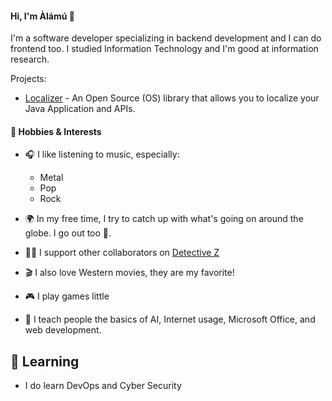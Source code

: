 #### Hi, I'm Àlámú 👋

I'm a software developer specializing in backend development and I can do frontend too.
I studied Information Technology and I'm good at information research.

Projects:

- [Localizer](https://github.com/aalamu/localizer) - An Open Source (OS) library that allows you to localize your Java Application and APIs.

#### 🎵 Hobbies & Interests

- 🎧 I like listening to music, especially:
  - Metal
  - Pop
  - Rock

- 🌍 In my free time, I try to catch up with what's going on around the globe. I go out too 🙂.
- 🕵️‍♂️ I support other collaborators on [Detective Z](https://github.com/aalamu/detective-z)
- 🎬 I also love Western movies, they are my favorite!
- 🎮 I play games little
- 🤖 I teach people the basics of AI, Internet usage, Microsoft Office, and web development.

## 🌱 Learning 
- I do learn DevOps and Cyber Security
